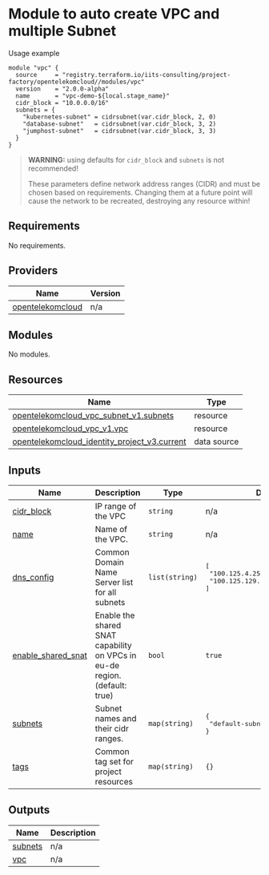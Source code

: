 # Module to auto create VPC and multiple Subnet

Usage example
```hcl
module "vpc" {
  source     = "registry.terraform.io/iits-consulting/project-factory/opentelekomcloud//modules/vpc"
  version    = "2.0.0-alpha"
  name       = "vpc-demo-${local.stage_name}"
  cidr_block = "10.0.0.0/16"
  subnets = {                                 
    "kubernetes-subnet" = cidrsubnet(var.cidr_block, 2, 0)
    "database-subnet"   = cidrsubnet(var.cidr_block, 3, 2)
    "jumphost-subnet"   = cidrsubnet(var.cidr_block, 3, 3)
  }
}
```

> **WARNING:** using defaults for `cidr_block` and `subnets` is not recommended!
> 
> These parameters define network address ranges (CIDR) and must be chosen based on requirements.
> Changing them at a future point will cause the network to be recreated, destroying any resource within!

<!-- BEGIN_TF_DOCS -->
## Requirements

No requirements.

## Providers

| Name | Version |
|------|---------|
| <a name="provider_opentelekomcloud"></a> [opentelekomcloud](#provider\_opentelekomcloud) | n/a |

## Modules

No modules.

## Resources

| Name | Type |
|------|------|
| [opentelekomcloud_vpc_subnet_v1.subnets](https://registry.terraform.io/providers/opentelekomcloud/opentelekomcloud/latest/docs/resources/vpc_subnet_v1) | resource |
| [opentelekomcloud_vpc_v1.vpc](https://registry.terraform.io/providers/opentelekomcloud/opentelekomcloud/latest/docs/resources/vpc_v1) | resource |
| [opentelekomcloud_identity_project_v3.current](https://registry.terraform.io/providers/opentelekomcloud/opentelekomcloud/latest/docs/data-sources/identity_project_v3) | data source |

## Inputs

| Name | Description | Type | Default | Required |
|------|-------------|------|---------|:--------:|
| <a name="input_cidr_block"></a> [cidr\_block](#input\_cidr\_block) | IP range of the VPC | `string` | n/a | yes |
| <a name="input_name"></a> [name](#input\_name) | Name of the VPC. | `string` | n/a | yes |
| <a name="input_dns_config"></a> [dns\_config](#input\_dns\_config) | Common Domain Name Server list for all subnets | `list(string)` | <pre>[<br>  "100.125.4.25",<br>  "100.125.129.199"<br>]</pre> | no |
| <a name="input_enable_shared_snat"></a> [enable\_shared\_snat](#input\_enable\_shared\_snat) | Enable the shared SNAT capability on VPCs in eu-de region. (default: true) | `bool` | `true` | no |
| <a name="input_subnets"></a> [subnets](#input\_subnets) | Subnet names and their cidr ranges. | `map(string)` | <pre>{<br>  "default-subnet": "default_cidr"<br>}</pre> | no |
| <a name="input_tags"></a> [tags](#input\_tags) | Common tag set for project resources | `map(string)` | `{}` | no |

## Outputs

| Name | Description |
|------|-------------|
| <a name="output_subnets"></a> [subnets](#output\_subnets) | n/a |
| <a name="output_vpc"></a> [vpc](#output\_vpc) | n/a |
<!-- END_TF_DOCS -->
